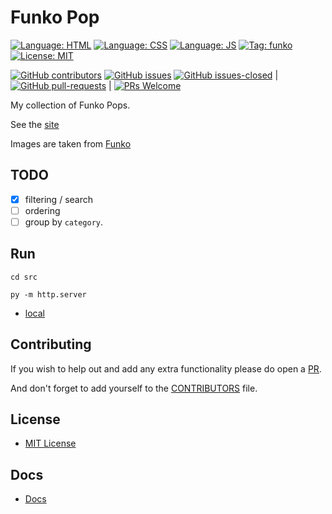 # Funko Pop

[![Language: HTML](https://img.shields.io/badge/language-html-purple.svg?style=for-the-badge)](https://www.w3.org/html/)
[![Language: CSS](https://img.shields.io/badge/language-css-purple.svg?style=for-the-badge)](https://www.w3.org/Style/CSS/)
[![Language: JS](https://img.shields.io/badge/language-javascript-purple.svg?style=for-the-badge)](https://developer.mozilla.org/en-US/docs/Web/JavaScript)
[![Tag: funko](https://img.shields.io/badge/tag-funko-blue.svg?style=for-the-badge)](https://www.funko.com/)
[![License: MIT](https://img.shields.io/badge/License-MIT-lightgrey.svg?style=for-the-badge)](https://opensource.org/licenses/MIT)

[![GitHub contributors](https://img.shields.io/github/contributors/AlexHedley/funkopop.svg)](https://GitHub.com/AlexHedley/funkopop/graphs/contributors/)
[![GitHub issues](https://img.shields.io/github/issues/AlexHedley/funkopop.svg)](https://GitHub.com/AlexHedley/funkopop/issues/)
[![GitHub issues-closed](https://img.shields.io/github/issues-closed/AlexHedley/funkopop.svg)](https://GitHub.com/AlexHedley/funkopop/issues?q=is%3Aissue+is%3Aclosed) | [![GitHub pull-requests](https://img.shields.io/github/issues-pr/AlexHedley/funkopop.svg)](https://GitHub.com/AlexHedley/funkopop/pull/) | [![PRs Welcome](https://img.shields.io/badge/PRs-welcome-brightgreen.svg?style=flat-square)](http://makeapullrequest.com)

My collection of Funko Pops.

See the [site](https://alexhedley.github.io/funkopop/)

Images are taken from [Funko](https://www.funko.com/)

## TODO

- [x] filtering / search
- [ ] ordering
- [ ] group by `category`.

## Run

`cd src`

`py -m http.server`

- [local](http://localhost:8000/)

## Contributing

If you wish to help out and add any extra functionality please do open a [PR](https://github.com/AlexHedley/funkopop/pulls).

And don't forget to add yourself to the [CONTRIBUTORS](docs/CONTRIBUTORS.md) file.

## License

- [MIT License](LICENSE)

## Docs

- [Docs](README.md)
